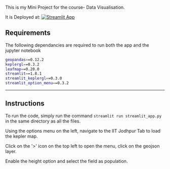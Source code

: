 This is my Mini Project for the course- Data Visualisation.

It is Deployed at: [![Streamlit App](https://static.streamlit.io/badges/streamlit_badge_black_white.svg)](https://amanthakur64-datavizproject-streamlit-app-dvjvpk.streamlit.app/)

## Requirements

The following dependancies are required to run both the app and the jupyter notebook

```sh
geopandas==0.12.2
keplergl==0.3.2
leafmap==0.20.0
streamlit==1.8.1
streamlit_keplergl==0.3.0
streamlit_option_menu==0.3.2
```
---

## Instructions

To run the code, simply run the command ```streamlit run streamlit_app.py``` in the same directory as all the files.

Using the options menu on the left, navigate to the IIT Jodhpur Tab to load the kepler map.

Click on the '>' icon on the top left to open the menu, click on the geojson layer.

Enable the height option and select the field as population.
